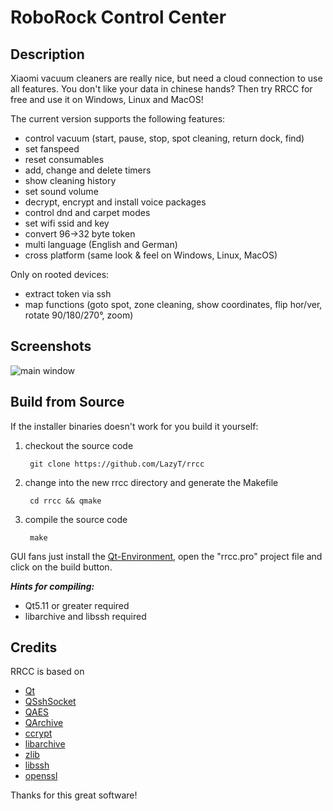 # **RoboRock Control Center**

## Description

Xiaomi vacuum cleaners are really nice, but need a cloud connection to use all features. You don't like your data in chinese hands? Then try RRCC for free and use it on Windows, Linux and MacOS!

The current version supports the following features:

* control vacuum (start, pause, stop, spot cleaning, return dock, find)
* set fanspeed
* reset consumables
* add, change and delete timers
* show cleaning history
* set sound volume
* decrypt, encrypt and install voice packages
* control dnd and carpet modes
* set wifi ssid and key
* convert 96->32 byte token
* multi language (English and German)
* cross platform (same look & feel on Windows, Linux, MacOS)

Only on rooted devices:

* extract token via ssh
* map functions (goto spot, zone cleaning, show coordinates, flip hor/ver, rotate 90/180/270°, zoom)

## Screenshots

![main window](https://raw.github.com/LazyT/rrcc/gh-pages/screenshots/mainwindow.png)

## Build from Source

If the installer binaries doesn't work for you build it yourself:

1) checkout the source code

		git clone https://github.com/LazyT/rrcc

2) change into the new rrcc directory and generate the Makefile

		cd rrcc && qmake

3) compile the source code

		make

GUI fans just install the [Qt-Environment](http://www.qt.io/download-open-source), open the "rrcc.pro" project file and click on the build button.

***Hints for compiling:***

 - Qt5.11 or greater required
 - libarchive and libssh required

## Credits

RRCC is based on

* [Qt](http://www.qt.io)
* [QSshSocket](https://github.com/mikemvk/QSshSocket)
* [QAES](https://github.com/bricke/Qt-AES)
* [QArchive](https://github.com/antony-jr/QArchive)
* [ccrypt](http://ccrypt.sourceforge.net)
* [libarchive](https://www.libarchive.org)
* [zlib](https://zlib.net)
* [libssh](https://www.libssh.org)
* [openssl](https://www.openssl.org)

Thanks for this great software!
